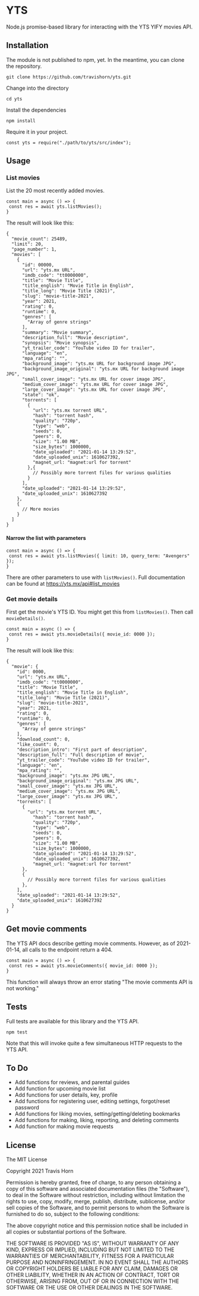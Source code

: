 # YTS

Node.js promise-based library for interacting with the YTS YIFY movies API.

## Installation

The module is not published to npm, yet. In the meantime, you can clone the repository.

```
git clone https://github.com/travishorn/yts.git
```

Change into the directory

```
cd yts
```

Install the dependencies

```
npm install
```

Require it in your project.

```
const yts = require("./path/to/yts/src/index");
```

## Usage

### List movies

List the 20 most recently added movies.

```
const main = async () => {
 const res = await yts.listMovies();
}
```

The result will look like this:

```
{
  "movie_count": 25489,
  "limit": 20,
  "page_number": 1,
  "movies": [
    {
      "id": 00000,
      "url": "yts.mx URL",
      "imdb_code": "tt0000000",
      "title": "Movie Title",
      "title_english": "Movie Title in English",
      "title_long": "Movie Title (2021)",
      "slug": "movie-title-2021",
      "year": 2021,
      "rating": 0,
      "runtime": 0,
      "genres": [
        "Array of genre strings"
      ],
      "summary": "Movie summary",
      "description_full": "Movie description",
      "synopsis": "Movie synopsis",
      "yt_trailer_code": "YouTube video ID for trailer",
      "language": "en",
      "mpa_rating": "",
      "background_image": "yts.mx URL for background image JPG",
      "background_image_original": "yts.mx URL for background image JPG",
      "small_cover_image": "yts.mx URL for cover image JPG",
      "medium_cover_image": "yts.mx URL for cover image JPG",
      "large_cover_image": "yts.mx URL for cover image JPG",
      "state": "ok",
      "torrents": [
        {
          "url": "yts.mx torrent URL",
          "hash": "torrent hash",
          "quality": "720p",
          "type": "web",
          "seeds": 0,
          "peers": 0,
          "size": "1.00 MB",
          "size_bytes": 1000000,
          "date_uploaded": "2021-01-14 13:29:52",
          "date_uploaded_unix": 1610627392,
          "magnet_url: "magnet:url for torrent"
        },{
          // Possibly more torrent files for various qualities
        }
      ],
      "date_uploaded": "2021-01-14 13:29:52",
      "date_uploaded_unix": 1610627392
    },
    {
      // More movies
    }
  ]
}
```

#### Narrow the list with parameters

```
const main = async () => {
 const res = await yts.listMovies({ limit: 10, query_term: "Avengers" });
}
```

There are other parameters to use with `listMovies()`. Full documentation can be found at https://yts.mx/api#list_movies

### Get movie details

First get the movie's YTS ID. You might get this from `listMovies()`. Then call `movieDetails()`.

```
const main = async () => {
 const res = await yts.movieDetails({ movie_id: 0000 });
}
```

The result will look like this:

```
{
  "movie": {
    "id": 0000,
    "url": "yts.mx URL",
    "imdb_code": "tt0000000",
    "title": "Movie Title",
    "title_english": "Movie Title in English",
    "title_long": "Movie Title (2021)",
    "slug": "movie-title-2021",
    "year": 2021,
    "rating": 0,
    "runtime": 0,
    "genres": [
      "Array of genre strings"
    ],
    "download_count": 0,
    "like_count": 0,
    "description_intro": "First part of description",
    "description_full": "Full description of movie",
    "yt_trailer_code": "YouTube video ID for trailer",
    "language": "en",
    "mpa_rating": "",
    "background_image": "yts.mx JPG URL",
    "background_image_original": "yts.mx JPG URL",
    "small_cover_image": "yts.mx JPG URL",
    "medium_cover_image": "yts.mx JPG URL",
    "large_cover_image": "yts.mx JPG URL",
    "torrents": [
      {
        "url": "yts.mx torrent URL",
          "hash": "torrent hash",
          "quality": "720p",
          "type": "web",
          "seeds": 0,
          "peers": 0,
          "size": "1.00 MB",
          "size_bytes": 1000000,
          "date_uploaded": "2021-01-14 13:29:52",
          "date_uploaded_unix": 1610627392,
          "magnet_url: "magnet:url for torrent"
      },
      {
        // Possibly more torrent files for various qualities
      },
    ],
    "date_uploaded": "2021-01-14 13:29:52",
    "date_uploaded_unix": 1610627392
  }
}
```

## Get movie comments

The YTS API docs describe getting movie comments. However, as of 2021-01-14, all calls to the endpoint return a 404.

```
const main = async () => {
 const res = await yts.movieComments({ movie_id: 0000 });
}
```

This function will always throw an error stating "The movie comments API is not working."

## Tests

Full tests are available for this library and the YTS API.

```
npm test
```

Note that this will invoke quite a few simultaneous HTTP requests to the YTS API.

## To Do

- Add functions for reviews, and parental guides
- Add function for upcoming movie list
- Add functions for user details, key, profile
- Add functions for registering user, editing settings, forgot/reset password
- Add functions for liking movies, setting/getting/deleting bookmarks
- Add functions for making, liking, reporting, and deleting comments
- Add function for making movie requests

## License

The MIT License

Copyright 2021 Travis Horn

Permission is hereby granted, free of charge, to any person obtaining a copy of this software and associated documentation files (the "Software"), to deal in the Software without restriction, including without limitation the rights to use, copy, modify, merge, publish, distribute, sublicense, and/or sell copies of the Software, and to permit persons to whom the Software is furnished to do so, subject to the following conditions:

The above copyright notice and this permission notice shall be included in all copies or substantial portions of the Software.

THE SOFTWARE IS PROVIDED "AS IS", WITHOUT WARRANTY OF ANY KIND, EXPRESS OR IMPLIED, INCLUDING BUT NOT LIMITED TO THE WARRANTIES OF MERCHANTABILITY, FITNESS FOR A PARTICULAR PURPOSE AND NONINFRINGEMENT. IN NO EVENT SHALL THE AUTHORS OR COPYRIGHT HOLDERS BE LIABLE FOR ANY CLAIM, DAMAGES OR OTHER LIABILITY, WHETHER IN AN ACTION OF CONTRACT, TORT OR OTHERWISE, ARISING FROM, OUT OF OR IN CONNECTION WITH THE SOFTWARE OR THE USE OR OTHER DEALINGS IN THE SOFTWARE.
